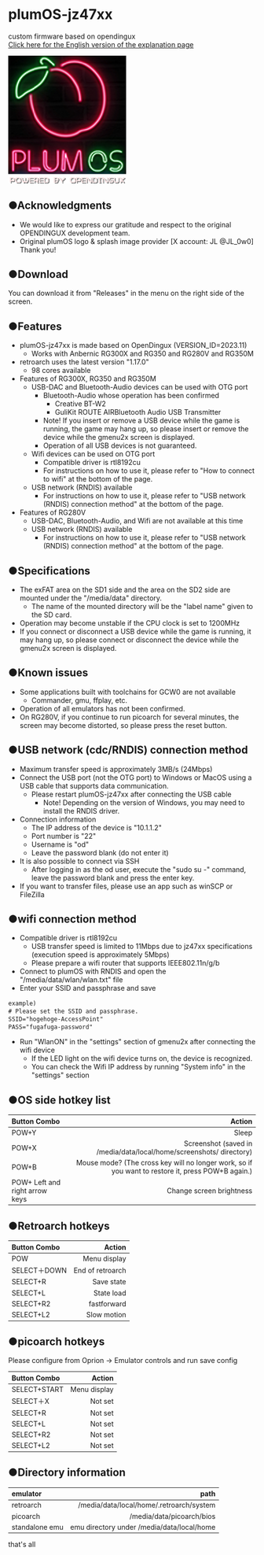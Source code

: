 # plumOS-jz47xx
custom firmware based on opendingux  
[Click here for the English version of the explanation page](./README_EN.md)
  
   <img src="./docs/website/images/plumOS-jz47xx.png" width="240">
  
## ●Acknowledgments
- We would like to express our gratitude and respect to the original OPENDINGUX development team.
- Original plumOS logo & splash image provider [X account: JL @JL_0w0] Thank you!

## ●Download
You can download it from "Releases" in the menu on the right side of the screen.
 
## ●Features
- plumOS-jz47xx is made based on OpenDingux (VERSION_ID=2023.11)
     - Works with Anbernic RG300X and RG350 and RG280V and RG350M
- retroarch uses the latest version "1.17.0"
     - 98 cores available
- Features of RG300X, RG350 and RG350M
     - USB-DAC and Bluetooth-Audio devices can be used with OTG port
         - Bluetooth-Audio whose operation has been confirmed
             - Creative BT-W2
             - GuliKit ROUTE AIRBluetooth Audio USB Transmitter
         - Note! If you insert or remove a USB device while the game is running, the game may hang up, so please insert or remove the device while the gmenu2x screen is displayed.
         - Operation of all USB devices is not guaranteed.
     - Wifi devices can be used on OTG port
         - Compatible driver is rtl8192cu
         - For instructions on how to use it, please refer to "How to connect to wifi" at the bottom of the page.
     - USB network (RNDIS) available
         - For instructions on how to use it, please refer to "USB network (RNDIS) connection method" at the bottom of the page.
- Features of RG280V
     - USB-DAC, Bluetooth-Audio, and Wifi are not available at this time
     - USB network (RNDIS) available
         - For instructions on how to use it, please refer to "USB network (RNDIS) connection method" at the bottom of the page.

## ●Specifications
- The exFAT area on the SD1 side and the area on the SD2 side are mounted under the "/media/data" directory.
     - The name of the mounted directory will be the "label name" given to the SD card.
- Operation may become unstable if the CPU clock is set to 1200MHz
- If you connect or disconnect a USB device while the game is running, it may hang up, so please connect or disconnect the device while the gmenu2x screen is displayed.

## ●Known issues
- Some applications built with toolchains for GCW0 are not available
     - Commander, gmu, ffplay, etc.
- Operation of all emulators has not been confirmed.
- On RG280V, if you continue to run picoarch for several minutes, the screen may become distorted, so please press the reset button.

## ●USB network (cdc/RNDIS) connection method
- Maximum transfer speed is approximately 3MB/s (24Mbps)
- Connect the USB port (not the OTG port) to Windows or MacOS using a USB cable that supports data communication.
  - Please restart plumOS-jz47xx after connecting the USB cable
     - Note! Depending on the version of Windows, you may need to install the RNDIS driver.
- Connection information
     - The IP address of the device is "10.1.1.2"
     - Port number is "22"
     - Username is "od"
     - Leave the password blank (do not enter it)
- It is also possible to connect via SSH
     - After logging in as the od user, execute the "sudo su -" command, leave the password blank and press the enter key.
- If you want to transfer files, please use an app such as winSCP or FileZilla

## ●wifi connection method
- Compatible driver is rtl8192cu
     - USB transfer speed is limited to 11Mbps due to jz47xx specifications (execution speed is approximately 5Mbps)
     - Please prepare a wifi router that supports IEEE802.11n/g/b
- Connect to plumOS with RNDIS and open the "/media/data/wlan/wlan.txt" file
- Enter your SSID and passphrase and save
````
example)
# Please set the SSID and passphrase.
SSID="hogehoge-AccessPoint"
PASS="fugafuga-password"
````
- Run "WlanON" in the "settings" section of gmenu2x after connecting the wifi device
     - If the LED light on the wifi device turns on, the device is recognized.
     - You can check the Wifi IP address by running "System info" in the "settings" section


## ●OS side hotkey list
| Button Combo | Action |
|:------------|------------:|
| POW+Y | Sleep |
| POW+X | Screenshot (saved in /media/data/local/home/screenshots/ directory) |
| POW+B | Mouse mode? (The cross key will no longer work, so if you want to restore it, press POW+B again.) |
| POW+ Left and right arrow keys | Change screen brightness |


## ●Retroarch hotkeys
| Button Combo | Action |
|:------------|------------:|
| POW | Menu display |
| SELECT＋DOWN | End of retroarch |
| SELECT+R | Save state |
| SELECT+L | State load |
| SELECT+R2 | fastforward |
| SELECT+L2 | Slow motion |


## ●picoarch hotkeys

Please configure from Oprion → Emulator controls and run save config

| Button Combo | Action |
|:------------|------------:|
| SELECT+START | Menu display |
| SELECT＋X | Not set |
| SELECT+R | Not set |
| SELECT+L | Not set |
| SELECT+R2 | Not set |
| SELECT+L2 | Not set |

## ●Directory information

| emulator | path |
|:------------|------------:|
| retroarch | /media/data/local/home/.retroarch/system |
| picoarch | /media/data/picoarch/bios |
| standalone emu | emu directory under /media/data/local/home |


that's all